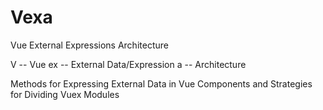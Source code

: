 # Vexa
Vue External Expressions Architecture

V -- Vue
ex -- External Data/Expression
a -- Architecture

Methods for Expressing External Data in Vue Components and Strategies for Dividing Vuex Modules